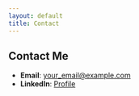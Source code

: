 ```yaml
---
layout: default
title: Contact
---
```


## Contact Me
- **Email**: your_email@example.com
- **LinkedIn**: [Profile](https://linkedin.com/in/username)
